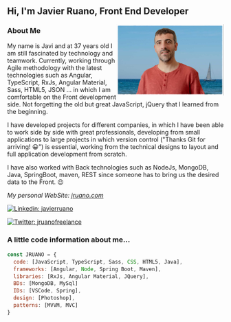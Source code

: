 <h2>Hi, I'm Javier Ruano, Front End Developer</h2>

<img align='right' src="./assets/profile.jpg" width="250">

### About Me

My name is Javi and at 37 years old I am still fascinated by technology and teamwork. Currently, working through Agile methodology with the latest technologies such as Angular, TypeScript, RxJs, Angular Material, Sass, HTML5, JSON ... in which I am comfortable on the Front development side. Not forgetting the old but great JavaScript, jQuery that I learned from the beginning.

I have developed projects for different companies, in which I have been able to work side by side with great professionals, developing from small applications to large projects in which version control ("Thanks Git for arriving! 😀") is essential, working from the technical designs to layout and full application development from scratch.

I have also worked with Back technologies such as NodeJs, MongoDB, Java, SpringBoot, maven, REST since someone has to bring us the desired data to the Front. 😉

<p>
<em>My personal WebSite: <a href="https://www.jruano.com" target="_blank">jruano.com</a>
</em></p>

[![Linkedin: javierruano](./assets/linkedin.png&link=https://www.linkedin.com/in/javierruano)](https://www.linkedin.com/in/javierruano)

[![Twitter: jruanofreelance](./assets/twitter.png&link=https://twitter.com/jruanofreelance)](https://twitter.com/jruanofreelance)


### A little code information about me...  

```javascript
const JRUANO = {
  code: [JavaScript, TypeScript, Sass, CSS, HTML5, Java],
  frameworks: [Angular, Node, Spring Boot, Maven],
  libraries: [RxJs, Angular Material, JQuery],
  BDs: [MongoDB, MySql]
  IDs: [VSCode, Spring],
  design: [Photoshop],
  patterns: [MVVM, MVC]
}
```